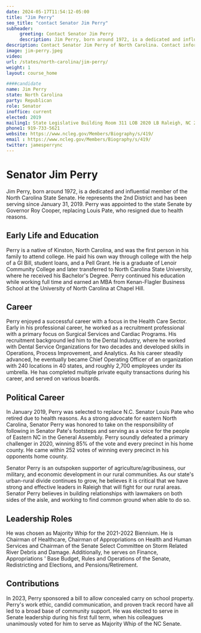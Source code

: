 ```yaml
---
date: 2024-05-17T11:54:12-05:00
title: "Jim Perry"
seo_title: "contact Senator Jim Perry"
subheader:
     greeting: Contact Senator Jim Perry
     description: Jim Perry, born around 1972, is a dedicated and influential member of the North Carolina State Senate. He represents the 2nd District and has been serving since January 31, 2019.
description: Contact Senator Jim Perry of North Carolina. Contact information for Jim Perry includes email address, phone number, and mailing address.
image: jim-perry.jpeg
video:
url: /states/north-carolina/jim-perry/
weight: 1
layout: course_home

####candidate
name: Jim Perry
state: North Carolina
party: Republican
role: Senator
inoffice: current
elected: 2019
mailing1: State Legislative Building Room 311 LOB 2020 LB Raleigh, NC 27603-2808
phone1: 919-733-5621
website: https://www.ncleg.gov/Members/Biography/s/419/
email : https://www.ncleg.gov/Members/Biography/s/419/
twitter: jamesperrync
---
```

# Senator Jim Perry

Jim Perry, born around 1972, is a dedicated and influential member of the North Carolina State Senate. He represents the 2nd District and has been serving since January 31, 2019. Perry was appointed to the state Senate by Governor Roy Cooper, replacing Louis Pate, who resigned due to health reasons.

## Early Life and Education

Perry is a native of Kinston, North Carolina, and was the first person in his family to attend college. He paid his own way through college with the help of a GI Bill, student loans, and a Pell Grant. He is a graduate of Lenoir Community College and later transferred to North Carolina State University, where he received his Bachelor's Degree. Perry continued his education while working full time and earned an MBA from Kenan-Flagler Business School at the University of North Carolina at Chapel Hill.

## Career

Perry enjoyed a successful career with a focus in the Health Care Sector. Early in his professional career, he worked as a recruitment professional with a primary focus on Surgical Services and Cardiac Programs. His recruitment background led him to the Dental Industry, where he worked with Dental Service Organizations for two decades and developed skills in Operations, Process Improvement, and Analytics. As his career steadily advanced, he eventually became Chief Operating Officer of an organization with 240 locations in 40 states, and roughly 2,700 employees under its umbrella. He has completed multiple private equity transactions during his career, and served on various boards.

## Political Career

In January 2019, Perry was selected to replace N.C. Senator Louis Pate who retired due to health reasons. As a strong advocate for eastern North Carolina, Senator Perry was honored to take on the responsibility of following in Senator Pate's footsteps and serving as a voice for the people of Eastern NC in the General Assembly. Perry soundly defeated a primary challenger in 2020, winning 85% of the vote and every precinct in his home county. He came within 252 votes of winning every precinct in his opponents home county.

Senator Perry is an outspoken supporter of agriculture/agribusiness, our military, and economic development in our rural communities. As our state's urban-rural divide continues to grow, he believes it is critical that we have strong and effective leaders in Raleigh that will fight for our rural areas. Senator Perry believes in building relationships with lawmakers on both sides of the aisle, and working to find common ground when able to do so.

## Leadership Roles

He was chosen as Majority Whip for the 2021-2022 Biennium. He is Chairman of Healthcare, Chairman of Appropriations on Health and Human Services and Chairman of the Senate Select Committee on Storm Related River Debris and Damage. Additionally, he serves on Finance, Appropriations ' Base Budget, Rules and Operations of the Senate, Redistricting and Elections, and Pensions/Retirement.

## Contributions

In 2023, Perry sponsored a bill to allow concealed carry on school property. Perry's work ethic, candid communication, and proven track record have all led to a broad base of community support. He was elected to serve in Senate leadership during his first full term, when his colleagues unanimously voted for him to serve as Majority Whip of the NC Senate.
